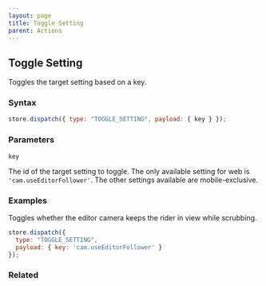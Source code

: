 ```yaml
---
layout: page
title: Toggle Setting
parent: Actions
---
```


## Toggle Setting

Toggles the target setting based on a key.

### Syntax

```js
store.dispatch({ type: "TOGGLE_SETTING", payload: { key } });
```

### Parameters

`key`

The id of the target setting to toggle. The only available setting for web is `'cam.useEditorFollower'`. The other settings available are mobile-exclusive.

### Examples

Toggles whether the editor camera keeps the rider in view while scrubbing.

```js
store.dispatch({
  type: "TOGGLE_SETTING",
  payload: { key: 'cam.useEditorFollower' }
});
```

### Related
